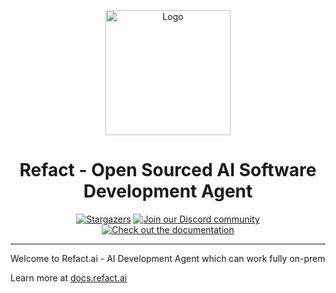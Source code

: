 <a name="readme-top"></a>

<div align="center">
  <img src="https://docs.refact.ai/_astro/logo-dark.CCzD55EA.svg" alt="Logo" width="200">
  <h1 align="center">Refact - Open Sourced AI Software Development Agent</h1>
</div>

<div align="center">
  <a href="https://github.com/All-Hands-AI/OpenHands/stargazers"><img src="https://img.shields.io/github/stars/smallcloudai/refact?style=for-the-badge&color=blue" alt="Stargazers"></a>
  <a href="https://discord.gg/Kts7CYg99R"><img src="https://img.shields.io/badge/Discord-Join%20Us-purple?logo=discord&logoColor=white&style=for-the-badge" alt="Join our Discord community"></a>
  <a href="https://docs.refact.ai"><img src="https://img.shields.io/badge/documentation-blue?logo=googledocs&logoColor=FFE165&style=for-the-badge" alt="Check out the documentation"></a>
  <hr>
</div>

Welcome to Refact.ai - AI Development Agent which can work fully on-prem

Learn more at [docs.refact.ai](https://docs.refact.ai)

